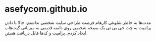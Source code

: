 # asefycom.github.io
مدت‌ها به خاطر شلوغی کارهام فرصت طراحی سایت شخصی نداشتم. حالا با دادن پرامپت به چت جی پی تی یک صفحه شخصی روی دامنه قدیمی به میزبانی گیت‌هاب ایجاد کردم. پرامپت و کدها قابل دریافت هستن. 
